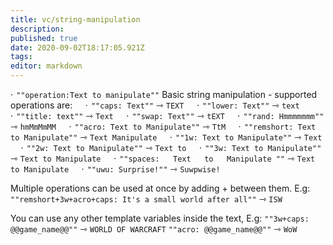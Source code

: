 ```yaml
---
title: vc/string-manipulation
description: 
published: true
date: 2020-09-02T18:17:05.921Z
tags: 
editor: markdown
---
```


·  `""operation:Text to manipulate""`
Basic string manipulation - supported operations are:
  ·  `""caps: Text""` ⇾ `TEXT`
  ·  `""lower: Text""` ⇾ `text`
  ·  `""title: text""` ⇾ `Text`
  ·  `""swap: Text""` ⇾ `tEXT`
  ·  `""rand: Hmmmmmmm""` ⇾ `hmMmMmMM`
  ·  `""acro: Text to Manipulate""` ⇾ `TtM`
  ·  `""remshort: Text to Manipulate""` ⇾ `Text Manipulate`
  ·  `""1w: Text to Manipulate""` ⇾ `Text`
  ·  `""2w: Text to Manipulate""` ⇾ `Text to`
  ·  `""3w: Text to Manipulate""` ⇾ `Text to Manipulate`
  ·  `""spaces:   Text   to   Manipulate ""` ⇾ `Text to Manipulate`
  ·  `""uwu: Surprise!""` ⇾ `Suwpwise!`

Multiple operations can be used at once by adding + between them. E.g:
`""remshort+3w+acro+caps: It's a small world after all""` ⇾ `ISW`

You can use any other template variables inside the text, E.g:
`""3w+caps: @@game_name@@""` ⇾ `WORLD OF WARCRAFT`
`""acro: @@game_name@@""` ⇾ `WoW`
